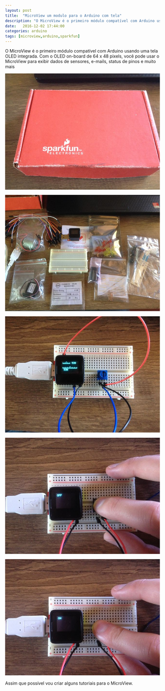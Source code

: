 ```yaml
---
layout: post
title:  "MicroView um modulo para o Arduino com tela"
description: "O MicroView é o primeiro módulo compatível com Arduino usando uma tela OLED integrada. Com o OLED on-board de 64 x 48 pixels, você pode usar o MicroView para exibir dados de sensores, e-mails, status de pinos e muito mais"
date:   2016-12-02 17:44:00
categories: arduino
tags: [microview,arduino,sparkfun]
---
```


O MicroView é o primeiro módulo compatível com Arduino usando uma tela OLED integrada. Com o OLED on-board de 64 x 48 pixels,
você pode usar o MicroView para exibir dados de sensores, e-mails, status de pinos e muito mais

![microview1](/images/microview/microview1.jpeg "Caixa da SparkFun")

![microview2](/images/microview/microview2.jpeg "Conteúdo da Caixa")

![microview3](/images/microview/microview3.jpeg "Utilizando o potenciômetro")

![microview4](/images/microview/microview4.jpeg "Botão OFF")

![microview5](/images/microview/microview5.jpeg "Botão ON")

Assim que possível vou criar alguns tutoriais para o MicroView.
